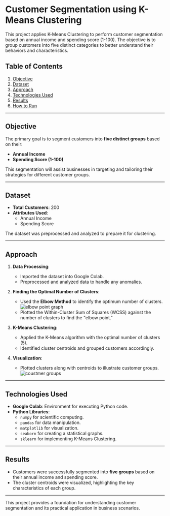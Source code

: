 # Customer Segmentation using K-Means Clustering

This project applies K-Means Clustering to perform customer segmentation based on annual income and spending score (1-100). The objective is to group customers into five distinct categories to better understand their behaviors and characteristics. 

## Table of Contents
1. [Objective](#objective)
2. [Dataset](#dataset)
3. [Approach](#approach)
4. [Technologies Used](#technologies-used)
5. [Results](#results)
6. [How to Run](#how-to-run)

---

## Objective
The primary goal is to segment customers into **five distinct groups** based on their:
- **Annual Income**
- **Spending Score (1-100)**

This segmentation will assist businesses in targeting and tailoring their strategies for different customer groups.

---

## Dataset
- **Total Customers**: 200
- **Attributes Used**:
  - Annual Income
  - Spending Score

The dataset was preprocessed and analyzed to prepare it for clustering.

---

## Approach
1. **Data Processing**:
   - Imported the dataset into Google Colab.
   - Preprocessed and analyzed data to handle any anomalies.

2. **Finding the Optimal Number of Clusters**:
   - Used the **Elbow Method** to identify the optimum number of clusters.
     ![elbow point graph](https://github.com/user-attachments/assets/948b72a3-b5f8-4fee-a12e-6835ddd4ea3c)
   - Plotted the Within-Cluster Sum of Squares (WCSS) against the number of clusters to find the "elbow point."

3. **K-Means Clustering**:
   - Applied the K-Means algorithm with the optimal number of clusters (5).
   - Identified cluster centroids and grouped customers accordingly.

4. **Visualization**:
   - Plotted clusters along with centroids to illustrate customer groups.
     ![coustmer groups](https://github.com/user-attachments/assets/f4acf4d9-2618-4951-acb6-af0b0c890e2f)


---

## Technologies Used
- **Google Colab**: Environment for executing Python code.
- **Python Libraries**:
  - `numpy` for scientific computing.
  - `pandas` for data manipulation.
  - `matplotlib` for visualization.
  - `seaborn` for creating a statistical graphs.
  - `sklearn` for implementing K-Means Clustering.

---

## Results
- Customers were successfully segmented into **five groups** based on their annual income and spending score.
- The cluster centroids were visualized, highlighting the key characteristics of each group.

---

This project provides a foundation for understanding customer segmentation and its practical application in business scenarios.
